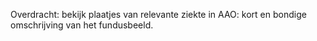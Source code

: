 Overdracht: bekijk plaatjes van relevante ziekte in AAO: kort en bondige omschrijving van het fundusbeeld. 